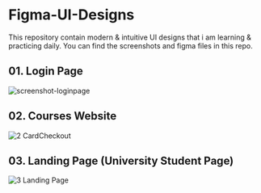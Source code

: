 # Figma-UI-Designs
This repository contain modern &amp; intuitive UI designs that i am learning &amp; practicing daily. You can find the screenshots and figma files in this repo.


## 01. Login Page
![screenshot-loginpage](https://github.com/sai-vatturi/Figma-UI-Designs/assets/115538210/7c02b639-9c76-4280-bb13-2d5f40041373)

## 02. Courses Website
![2 CardCheckout](https://github.com/sai-vatturi/Figma-UI-Designs/assets/115538210/d47bcc91-453d-41f5-bcef-0f9cdeaf6972)

## 03. Landing Page (University Student Page)
![3  Landing Page](https://github.com/sai-vatturi/Figma-UI-Designs/assets/115538210/553196e5-271e-46e4-b502-af29664720f6)
